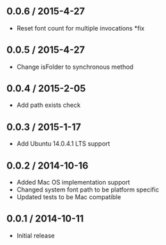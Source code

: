 ## 0.0.6 / 2015-4-27
* Reset font count for multiple invocations *fix

## 0.0.5 / 2015-4-27
* Change isFolder to synchronous method

## 0.0.4 / 2015-2-05
* Add path exists check

## 0.0.3 / 2015-1-17
* Add Ubuntu 14.0.4.1 LTS support

## 0.0.2 / 2014-10-16
* Added Mac OS implementation support
* Changed system font path to be platform specific
* Updated tests to be Mac compatible

## 0.0.1 / 2014-10-11
* Initial release

